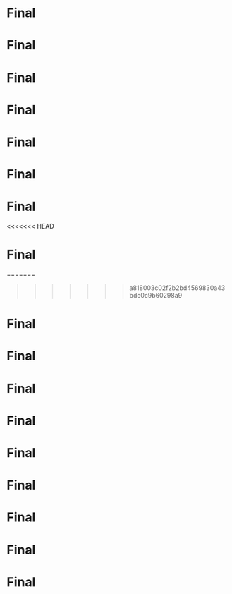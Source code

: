 # Final
# Final
# Final
# Final
# Final
# Final
# Final
<<<<<<< HEAD
# Final
=======
>>>>>>> a818003c02f2b2bd4569830a43bdc0c9b60298a9
# Final
# Final
# Final
# Final
# Final
# Final
# Final
# Final
# Final
